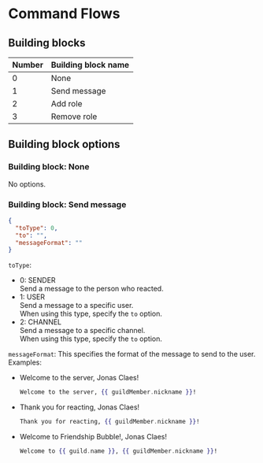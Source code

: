 # Command Flows

## Building blocks
| Number | Building block name |
| ------ | ------------------- |
| 0      | None                |
| 1      | Send message        |
| 2      | Add role            |
| 3      | Remove role         |

## Building block options

### Building block: None
No options.

### Building block: Send message
```json
{
  "toType": 0,
  "to": "",
  "messageFormat": ""
}
```

`toType`:
- 0: SENDER  
Send a message to the person who reacted.
- 1: USER  
Send a message to a specific user.  
When using this type, specify the `to` option.
- 2: CHANNEL  
Send a message to a specific channel.  
When using this type, specify the `to` option.

`messageFormat`:
This specifies the format of the message to send to the user.  
Examples:
- Welcome to the server, Jonas Claes!
  ```handlebars
  Welcome to the server, {{ guildMember.nickname }}!
  ```
- Thank you for reacting, Jonas Claes!
  ```handlebars
  Thank you for reacting, {{ guildMember.nickname }}!
  ```
- Welcome to Friendship Bubble!, Jonas Claes!
  ```handlebars
  Welcome to {{ guild.name }}, {{ guildMember.nickname }}!
  ```
